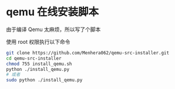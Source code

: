 # qemu 在线安装脚本
由于编译 Qemu 太麻烦，所以写了个脚本

使用 root 权限执行以下命令

```bash
git clone https://github.com/Menhera062/qemu-src-installer.git
cd qemu-src-installer
chmod 755 install_qemu.sh
python ./install_qemu.py
# 或者
sudo python ./install_qemu.py
```

